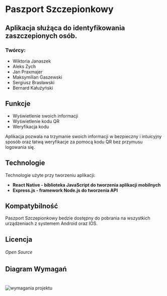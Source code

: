 # Paszport Szczepionkowy
## Aplikacja służąca do identyfikowania zaszczepionych osób.

### Twórcy:
- Wiktoria Janaszek
- Aleks Zych
- Jan Praxmajer
- Maksymilian Gaszewski
- Sergiusz Brasławski
- Bernard Kałużyński


## Funkcje 

- Wyświetlenie swoich informacji
- Wyświetlenie kodu QR
- Weryfikacja kodu


Aplikacja pozwala na trzymanie swoich informacji w bezpieczny
i intuicyjny sposób oraz łatwą weryfikacje za pomocą kodu QR
bez przymusu logowania się.

## Technologie

Technologie użyte przy tworzeniu aplikacji:

- **React Native - biblioteka JavaScript do tworzenia aplikacji mobilnych**
- **Express.js - framework Node.js do tworzenia API**




## Kompatybilność

Paszport Szczepionkowy bedzie dostępny do pobrania na
wszystkich urządzeniach z systemem Android oraz IOS.

## Licencja
 ###### Open Source

## Diagram Wymagań
#
![wymagania projektu](https://github.com/PaszportSzczepionkowy/informacje/blob/main/Diagram%20wymaga%C5%84.png?raw=true)
